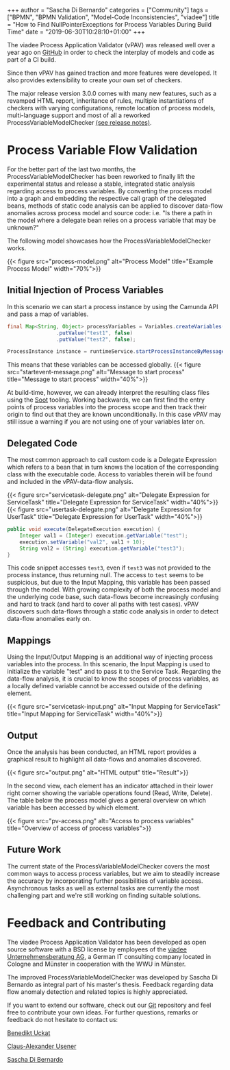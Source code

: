 +++
author = "Sascha Di Bernardo"
categories = ["Community"]
tags = ["BPMN", "BPMN Validation", "Model-Code Inconsistencies", "viadee"]
title = "How to Find NullPointerExceptions for Process Variables During Build Time"
date = "2019-06-30T10:28:10+01:00"
+++


The viadee Process Application Validator (vPAV) was released well over a year ago on [GitHub](https://github.com/viadee/vPAV) in order to check the interplay of models and code as part of a CI build.

Since then vPAV has gained traction and more features were developed. It also provides extensibility to create your own set of checkers.

The major release version 3.0.0 comes with many new features, such as a revamped HTML report, inheritance of rules, multiple instantiations of checkers with varying configurations, remote location of process models, multi-language support and most of all a reworked ProcessVariableModelChecker [(see release notes)](https://github.com/viadee/vPAV/blob/master/docs/ReleaseNotes.md).

# Process Variable Flow Validation
For the better part of the last two months, the ProcessVariableModelChecker has been reworked to finally lift the experimental status and release a stable, integrated static analysis regarding access to process variables. By converting the process model into a graph and embedding the respective call graph of the delegated beans, methods of static code analysis can be applied to discover data-flow anomalies across process model and source code: i.e. "Is there a path in the model where a delegate bean relies on a process variable that may be unknown?"

The following model showcases how the ProcessVariableModelChecker works.

{{< figure src="process-model.png" alt="Process Model" title="Example Process Model" width="70%">}}

## Initial Injection of Process Variables
In this scenario we can start a process instance by using the Camunda API and pass a map of variables.

```java
final Map<String, Object> processVariables = Variables.createVariables()
                .putValue("test1", false)
                .putValue("test2", false);

ProcessInstance instance = runtimeService.startProcessInstanceByMessage("initMessage", processVariables);
```

This means that these variables can be accessed globally.
{{< figure src="startevent-message.png" alt="Message to start process" title="Message to start process" width="40%">}}

At build-time, however, we can already interpret the resulting class files using the [Soot](https://github.com/Sable/soot) tooling. Working backwards, we can first find the entry points of process variables into the process scope and then track their origin to find out that they are known unconditionally. In this case vPAV may still issue a warning if you are not using one of your variables later on.

## Delegated Code
The most common approach to call custom code is a Delegate Expression which refers to a bean that in turn knows the location of the corresponding class with the executable code. Access to variables therein will be found and included in the vPAV-data-flow analysis.

{{< figure src="servicetask-delegate.png" alt="Delegate Expression for ServiceTask" title="Delegate Expression for ServiceTask" width="40%">}}
{{< figure src="usertask-delegate.png" alt="Delegate Expression for UserTask" title="Delegate Expression for UserTask" width="40%">}}

```java
public void execute(DelegateExecution execution) {
    Integer val1 = (Integer) execution.getVariable("test");
    execution.setVariable("val2", val1 + 10);
    String val2 = (String) execution.getVariable("test3");
}
```

This code snippet accesses ```test3```, even if ```test3``` was not provided to the process instance, thus returning null. The access to ```test``` seems to be suspicious, but due to the Input Mapping, this variable has been passed through the model. With growing complexity of both the process model and the underlying code base, such data-flows become increasingly confusing and hard to track (and hard to cover all paths with test cases). vPAV discovers such data-flows through a static code analysis in order to detect data-flow anomalies early on.

## Mappings
Using the Input/Output Mapping is an additional way of injecting process variables into the process. In this scenario, the Input Mapping is used to initialize the variable "test" and to pass it to the Service Task. Regarding the data-flow analysis, it is crucial to know the scopes of process variables, as a locally defined variable cannot be accessed outside of the defining element.

{{< figure src="servicetask-input.png" alt="Input Mapping for ServiceTask" title="Input Mapping for ServiceTask" width="40%">}}

## Output
Once the analysis has been conducted, an HTML report provides a graphical result to highlight all data-flows and anomalies discovered. 

{{< figure src="output.png" alt="HTML output" title="Result">}}

In the second view, each element has an indicator attached in their lower right corner showing the variable operations found (Read, Write, Delete). The table below the process model gives a general overview on which variable has been accessed by which element.

{{< figure src="pv-access.png" alt="Access to process variables" title="Overview of access of process variables">}}

## Future Work
The current state of the ProcessVariableModelChecker covers the most common ways to access process variables, but we aim to steadily increase the accuracy by incorporating further possibilities of variable access. Asynchronous tasks as well as external tasks are currently the most challenging part and we're still working on finding suitable solutions.

# Feedback and Contributing
The viadee Process Application Validator has been developed as open source software with a BSD license by employees of the [viadee Unternehmensberatung AG](https://www.viadee.de/), a German IT consulting company located in Cologne and Münster in cooperation with the WWU in Münster.

The improved ProcessVariableModelChecker was developed by Sascha Di Bernardo as integral part of his master's thesis. Feedback regarding data flow anomaly detection and related topics is highly appreciated.

If you want to extend our software, check out our [Git](https://github.com/viadee/vPAV) repository and feel free to contribute your own ideas. For further 
questions, remarks or feedback do not hesitate to contact us:

[Benedikt Uckat](mailto:Benedikt.Uckat@viadee.de)

[Claus-Alexander Usener](mailto:Claus-Alexander.Usener@viadee.de)

[Sascha Di Bernardo](mailto:Sascha.Dibernardo@viadee.de)
